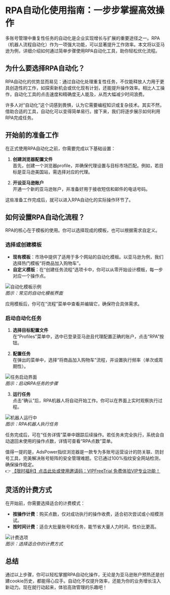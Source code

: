# RPA自动化使用指南：一步步掌握高效操作

多账号管理中重复性任务的自动化是企业实现增长与扩展的重要途径之一。RPA（机器人流程自动化）作为一项强大功能，可以显著提升工作效率。本文将以亚马逊为例，详细介绍如何通过简单步骤使用RPA自动化工具，助你轻松优化流程。

## 为什么要选择RPA自动化？

RPA自动化的优势显而易见：通过自动化处理重复性任务，不仅能释放人力用于更具创造性的工作，如探索新机会或优化现有计划，还能提升操作效率。相比人工操作，自动化工具的点击速度和精确度无人能及，从而大幅减少时间浪费。

许多人对“自动化”这个词感到畏惧，认为它需要编程知识或复杂技术。其实不然，借助合适的工具，自动化可以变得简单易行。接下来，我们将逐步展示如何利用RPA完成任务。

## 开始前的准备工作

在正式使用RPA自动化之前，你需要完成以下基础设置：

1. **创建浏览器配置文件**  
   首先，创建一个浏览器profile，并确保代理设置与目标市场匹配。例如，若目标是亚马逊美国站，需选择对应的代理。

2. **开设亚马逊账户**  
   开通一个新的亚马逊账户，并准备好用于接收短信和邮件的电话号码。

这些准备工作完成后，就可以进入RPA自动化的实际操作环节了。

## 如何设置RPA自动化流程？

RPA的核心在于模板的使用。你可以选择现成的模板，也可以根据需求自定义。

### 选择或创建模板

- **现有模板**：市场中提供了适用于多个网站的自动化模板。以亚马逊为例，我们选择热门模板“将商品加入购物车”。
- **自定义模板**：在“创建任务流程”选项卡中，你可以从零开始设计模板，每一步对应一个操作点。

![自动化模板示例](https://198301.xyz/img/812077416.webp)  
*图示：常见的自动化模板界面*

应用模板后，你可在“流程”菜单中查看并编辑它，确保符合具体需求。

### 启动自动化任务

1. **选择目标配置文件**  
   在“Profiles”菜单中，选中已登录亚马逊且代理配置正确的账户，点击“RPA”按钮。

2. **配置任务**  
   在弹出的菜单中，选择“将商品加入购物车”流程，并设置执行频率（单次或周期性）。

![任务启动界面](https://198301.xyz/img/769886545730897.webp)  
*图示：启动RPA任务的步骤*

3. **运行任务**  
   点击“确认”后，RPA机器人将自动开始工作。你可以在界面上实时观察执行过程。

![机器人运行中](https://198301.xyz/img/33202836386095.webp)  
*图示：RPA机器人执行任务*

任务完成后，可在“任务详情”菜单中跟踪后续操作。若任务未完全执行，系统会自动退回未使用的操作点数，详情可查看“RPA点数”菜单。

值得一提的是，AdsPower指纹浏览器是一款专为多账号运营设计的防关联、防封号工具，完美解决账号矩阵的安全管理难题。它已通过100%指纹安全网站检测，确保操作稳定。  
👉 [【限时福利】点击此处或使用邀请码：VIPFreeTrial 免费体验VIP专业功能！](https://bit.ly/adspower_free)

## 灵活的计费方式

在开始前，你需要选择适合的计费模式：

- **按操作计费**：购买点数，仅对成功执行的操作收费，适合初次尝试或小规模测试。
- **按时间计费**：适合大批量账号和任务，能节省大量人力时间，性价比更高。

![计费选项](https://198301.xyz/img/845662679309067.webp)  
*图示：选择适合你的计费方式*

## 总结

通过以上步骤，你可以轻松掌握RPA自动化操作，无论是为亚马逊账户预热还是创建cookie历史，都能得心应手。自动化不仅提升效率，还能为你的业务增长注入新动力。现在就行动起来，体验高效管理的乐趣吧！